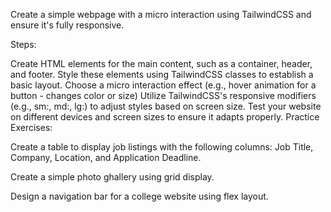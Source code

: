 Create a simple webpage with a micro interaction using TailwindCSS and ensure it's fully responsive.

Steps:

Create HTML elements for the main content, such as a container, header, and footer.
Style these elements using TailwindCSS classes to establish a basic layout.
Choose a micro interaction effect (e.g., hover animation for a button - changes color or size)
Utilize TailwindCSS's responsive modifiers (e.g., sm:, md:, lg:) to adjust styles based on screen size.
Test your website on different devices and screen sizes to ensure it adapts properly.
Practice Exercises:

Create a table to display job listings with the following columns: Job Title, Company, Location, and Application Deadline.

Create a simple photo ghallery using grid display.

Design a navigation bar for a college website using flex layout.